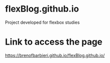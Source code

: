 # flexBlog.github.io
Project developed for flexbox studies

# Link to access the page
https://brenofbarbieri.github.io/flexBlog.github.io/
